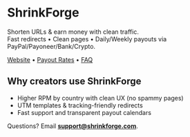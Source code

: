 # ShrinkForge

Shorten URLs & earn money with clean traffic.  
Fast redirects • Clean pages • Daily/Weekly payouts via PayPal/Payoneer/Bank/Crypto.

[Website](https://shrinkforge.com) • [Payout Rates](https://shrinkforge.com/payout-rates/) • [FAQ](https://shrinkforge.com/pages/faq/)

## Why creators use ShrinkForge
- Higher RPM by country with clean UX (no spammy pages)
- UTM templates & tracking-friendly redirects
- Fast support and transparent payout calendars

Questions? Email **support@shrinkforge.com**.
